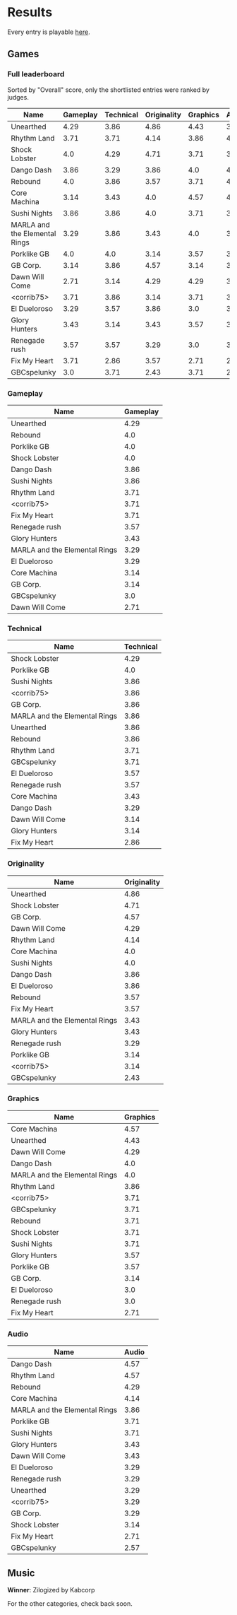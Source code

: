 # Results

Every entry is playable [here](https://hh.gbdev.io/games/gbcompo21).

## Games

### Full leaderboard

Sorted by "Overall" score, only the shortlisted entries were ranked by judges.

|Name                         |Gameplay          |Technical         |Originality       |Graphics          |Audio             |**Overall**       |
|-----------------------------|------------------|------------------|------------------|------------------|------------------|------------------|
|Unearthed                    |4.29              |3.86              |4.86              |4.43              |3.29              |4.15              |
|Rhythm Land                  |3.71              |3.71              |4.14              |3.86              |4.57              |4.0               |
|Shock Lobster                |4.0               |4.29              |4.71              |3.71              |3.14              |3.97              |
|Dango Dash                   |3.86              |3.29              |3.86              |4.0               |4.57              |3.92              |
|Rebound                      |4.0               |3.86              |3.57              |3.71              |4.29              |3.89              |
|Core Machina                 |3.14              |3.43              |4.0               |4.57              |4.14              |3.86              |
|Sushi Nights                 |3.86              |3.86              |4.0               |3.71              |3.71              |3.83              |
|MARLA and the Elemental Rings|3.29              |3.86              |3.43              |4.0               |3.86              |3.69              |
|Porklike GB                  |4.0               |4.0               |3.14              |3.57              |3.71              |3.68              |
|GB Corp.                     |3.14              |3.86              |4.57              |3.14              |3.29              |3.6               |
|Dawn Will Come               |2.71              |3.14              |4.29              |4.29              |3.43              |3.57              |
|\<corrib75\>                 |3.71              |3.86              |3.14              |3.71              |3.29              |3.54              |
|El Dueloroso                 |3.29              |3.57              |3.86              |3.0               |3.29              |3.4               |
|Glory Hunters                |3.43              |3.14              |3.43              |3.57              |3.43              |3.4               |
|Renegade rush                |3.57              |3.57              |3.29              |3.0               |3.29              |3.34              |
|Fix My Heart                 |3.71              |2.86              |3.57              |2.71              |2.71              |3.11              |
|GBCspelunky                  |3.0               |3.71              |2.43              |3.71              |2.57              |3.08              |

### Gameplay

|Name                         |Gameplay|
|-----------------------------|--------|
|Unearthed                    |4.29    |
|Rebound                      |4.0     |
|Porklike GB                  |4.0     |
|Shock Lobster                |4.0     |
|Dango Dash                   |3.86    |
|Sushi Nights                 |3.86    |
|Rhythm Land                  |3.71    |
|\<corrib75\>                 |3.71    |
|Fix My Heart                 |3.71    |
|Renegade rush                |3.57    |
|Glory Hunters                |3.43    |
|MARLA and the Elemental Rings|3.29    |
|El Dueloroso                 |3.29    |
|Core Machina                 |3.14    |
|GB Corp.                     |3.14    |
|GBCspelunky                  |3.0     |
|Dawn Will Come               |2.71    |


### Technical

|Name                         |Technical|
|-----------------------------|---------|
|Shock Lobster                |4.29     |
|Porklike GB                  |4.0      |
|Sushi Nights                 |3.86     |
|\<corrib75\>                 |3.86     |
|GB Corp.                     |3.86     |
|MARLA and the Elemental Rings|3.86     |
|Unearthed                    |3.86     |
|Rebound                      |3.86     |
|Rhythm Land                  |3.71     |
|GBCspelunky                  |3.71     |
|El Dueloroso                 |3.57     |
|Renegade rush                |3.57     |
|Core Machina                 |3.43     |
|Dango Dash                   |3.29     |
|Dawn Will Come               |3.14     |
|Glory Hunters                |3.14     |
|Fix My Heart                 |2.86     |


### Originality

|Name                         |Originality|
|-----------------------------|-----------|
|Unearthed                    |4.86       |
|Shock Lobster                |4.71       |
|GB Corp.                     |4.57       |
|Dawn Will Come               |4.29       |
|Rhythm Land                  |4.14       |
|Core Machina                 |4.0        |
|Sushi Nights                 |4.0        |
|Dango Dash                   |3.86       |
|El Dueloroso                 |3.86       |
|Rebound                      |3.57       |
|Fix My Heart                 |3.57       |
|MARLA and the Elemental Rings|3.43       |
|Glory Hunters                |3.43       |
|Renegade rush                |3.29       |
|Porklike GB                  |3.14       |
|\<corrib75\>                 |3.14       |
|GBCspelunky                  |2.43       |

### Graphics

|Name                         |Graphics|
|-----------------------------|--------|
|Core Machina                 |4.57    |
|Unearthed                    |4.43    |
|Dawn Will Come               |4.29    |
|Dango Dash                   |4.0     |
|MARLA and the Elemental Rings|4.0     |
|Rhythm Land                  |3.86    |
|\<corrib75\>                 |3.71    |
|GBCspelunky                  |3.71    |
|Rebound                      |3.71    |
|Shock Lobster                |3.71    |
|Sushi Nights                 |3.71    |
|Glory Hunters                |3.57    |
|Porklike GB                  |3.57    |
|GB Corp.                     |3.14    |
|El Dueloroso                 |3.0     |
|Renegade rush                |3.0     |
|Fix My Heart                 |2.71    |


### Audio

|Name                         |Audio|
|-----------------------------|-----|
|Dango Dash                   |4.57 |
|Rhythm Land                  |4.57 |
|Rebound                      |4.29 |
|Core Machina                 |4.14 |
|MARLA and the Elemental Rings|3.86 |
|Porklike GB                  |3.71 |
|Sushi Nights                 |3.71 |
|Glory Hunters                |3.43 |
|Dawn Will Come               |3.43 |
|El Dueloroso                 |3.29 |
|Renegade rush                |3.29 |
|Unearthed                    |3.29 |
|\<corrib75\>                 |3.29 |
|GB Corp.                     |3.29 |
|Shock Lobster                |3.14 |
|Fix My Heart                 |2.71 |
|GBCspelunky                  |2.57 |



## Music

**Winner**: Zilogized by Kabcorp

For the other categories, check back soon.
